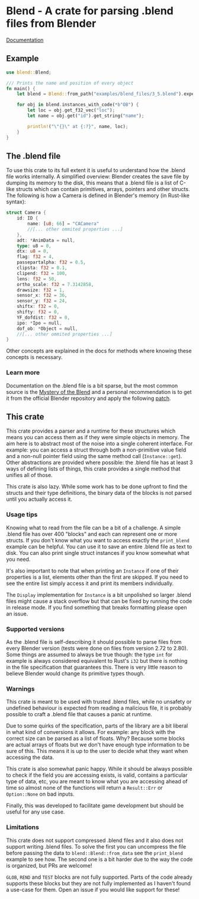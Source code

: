 # Blend - A crate for parsing .blend files from Blender

[Documentation](https://docs.rs/blend/latest/blend/)

## Example

```rust
use blend::Blend;

/// Prints the name and position of every object
fn main() {
    let blend = Blend::from_path("examples/blend_files/3_5.blend").expect("error loading blend file");

    for obj in blend.instances_with_code(*b"OB") {
        let loc = obj.get_f32_vec("loc");
        let name = obj.get("id").get_string("name");

        println!("\"{}\" at {:?}", name, loc);
    }
}
```

## The .blend file

To use this crate to its full extent it is useful to understand how the .blend file works internally. A simplified
overview: Blender creates the save file by dumping its memory to the disk, this means that a .blend file is
a list of C-like structs which can contain primitives, arrays, pointers and other structs. The following is how a
Camera is defined in Blender's memory (in Rust-like syntax):

```rust
struct Camera {
    id: ID {
        name: [u8; 66] = "CACamera"
        //[... other ommited properties ...]
    },
    adt: *AnimData = null,
    type: u8 = 0,
    dtx: u8 = 0,
    flag: f32 = 4,
    passepartalpha: f32 = 0.5,
    clipsta: f32 = 0.1,
    clipend: f32 = 100,
    lens: f32 = 50,
    ortho_scale: f32 = 7.3142858,
    drawsize: f32 = 1,
    sensor_x: f32 = 36,
    sensor_y: f32 = 24,
    shiftx: f32 = 0,
    shifty: f32 = 0,
    YF_dofdist: f32 = 0,
    ipo: *Ipo = null,
    dof_ob: *Object = null,
    //[... other ommited properties ...]
}
```

Other concepts are explained in the docs for methods where knowing these concepts is necessary.

### Learn more

Documentation on the .blend file is a bit sparse, but the most common source is the [Mystery of the Blend](https://github.com/fschutt/mystery-of-the-blend-backup)
and a personal recommendation is to get it from the official Blender repository and apply the following [patch](https://developer.blender.org/T52387).

## This crate

This crate provides a parser and a runtime for these structures which means you can access them as if they were
simple objects in memory. The aim here is to abstract most of the noise into a single coherent interface. For
example: you can access a struct through both a non-primitive value field and a non-null pointer field using the
same method call (`Instance::get`). Other abstractions are provided where possible: the .blend file has at least
3 ways of defining lists of things, this crate provides a single method that unifies all of those.

This crate is also lazy. While some work has to be done upfront to find the structs and their type definitions,
the binary data of the blocks is not parsed until you actually access it.

### Usage tips

Knowing what to read from the file can be a bit of a challenge. A simple .blend file has over 400 "blocks" and each can
represent one or more structs. If you don't know what you want to access exactly the `print_blend` example can be
helpful. You can use it to save an entire .blend file as text to disk. You can also print single struct instances
if you know somewhat what you need.

It's also important to note that when printing an `Instance` if one of their properties is a list, elements other
than the first are skipped. If you need to see the entire list simply access it and print its members individually.

The `Display` implementation for `Instance` is a bit unpolished so larger .blend
files might cause a stack overflow but that can be fixed by running the code in release mode. If you find something that
breaks formatting please open an issue.

### Supported versions

As the .blend file is self-describing it should possible to parse files from every Blender version (tests were done
on files from version 2.72 to 2.80). Some things are assumed to always be true though: the type `int` for example is
always considered equivalent to Rust's `i32` but there is nothing in the file specification that guarantees this. There
is very little reason to believe Blender would change its primitive types though.

### Warnings

This crate is meant to be used with trusted .blend files, while no unsafety or undefined behaviour is expected
from reading a malicious file, it is probably possible to craft a .blend file that causes a panic at runtime.

Due to some quirks of the specification, parts of the
library are a bit liberal in what kind of conversions it allows. For example: any block with the correct
size can be parsed as a list of floats. Why? Because some blocks are actual arrays of floats but we don't have
enough type information to be sure of this. This means it is up to the user to decide what they want when accessing
the data.

This crate is also somewhat panic happy. While it should be always possible to check if the field you are accessing
exists, is valid, contains a particular type of data, etc, you are meant to know what you are accessing ahead of
time so almost none of the functions will return a `Result::Err` or `Option::None` on bad inputs.

Finally, this was developed to facilitate game development but should be useful for any use case.

### Limitations

This crate does not support compressed .blend files and it also does not support writing .blend files. To solve the
first you can uncompress the file before passing the data to `blend::Blend::from_data` see the `print_blend` example
to see how. The second one is a bit harder due to the way the code is organized, but PRs are welcome!

`GLOB`, `REND` and `TEST` blocks are not fully supported. Parts of the code already supports these blocks but they are
not fully implemented as I haven't found a use-case for them. Open an issue if you would like support for these!
